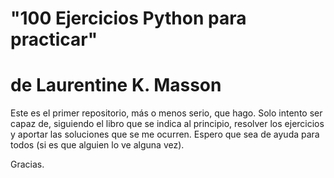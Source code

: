 # "100 Ejercicios Python para practicar"
# de Laurentine K. Masson

Este es el primer repositorio, más o menos serio, que hago. Solo intento ser capaz de, siguiendo el libro que se indica al principio, resolver los ejercicios y aportar las soluciones que se me ocurren. Espero que sea de ayuda para todos (si es que alguien lo ve alguna vez).

Gracias.
